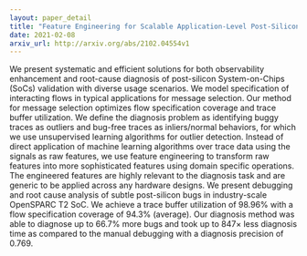 ```yaml
---
layout: paper_detail
title: "Feature Engineering for Scalable Application-Level Post-Silicon Debugging"
date: 2021-02-08
arxiv_url: http://arxiv.org/abs/2102.04554v1
---
```


We present systematic and efficient solutions for both observability enhancement and root-cause diagnosis of post-silicon System-on-Chips (SoCs) validation with diverse usage scenarios. We model specification of interacting flows in typical applications for message selection. Our method for message selection optimizes flow specification coverage and trace buffer utilization. We define the diagnosis problem as identifying buggy traces as outliers and bug-free traces as inliers/normal behaviors, for which we use unsupervised learning algorithms for outlier detection. Instead of direct application of machine learning algorithms over trace data using the signals as raw features, we use feature engineering to transform raw features into more sophisticated features using domain specific operations. The engineered features are highly relevant to the diagnosis task and are generic to be applied across any hardware designs. We present debugging and root cause analysis of subtle post-silicon bugs in industry-scale OpenSPARC T2 SoC. We achieve a trace buffer utilization of 98.96\% with a flow specification coverage of 94.3\% (average). Our diagnosis method was able to diagnose up to 66.7\% more bugs and took up to 847$\times$ less diagnosis time as compared to the manual debugging with a diagnosis precision of 0.769.
